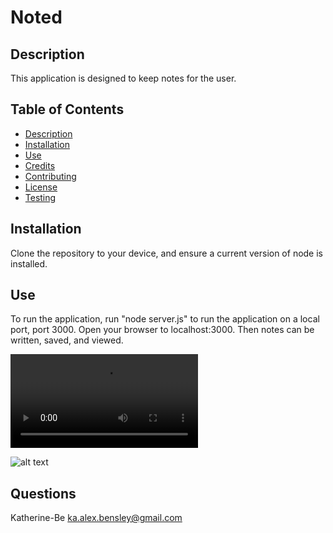 
# Noted
    
## Description
This application is designed to keep notes for the user.

## Table of Contents
- [Description](#description)
- [Installation](#installation)
- [Use](#use)    
- [Credits](#credits)
- [Contributing](#contributing)
- [License](#license)
- [Testing](#testing)

    
## Installation
Clone the repository to your device, and ensure a current version of node is installed.
    
## Use
To run the application, run "node server.js" to run the application on a local port, port 3000. Open your browser to localhost:3000. Then notes can be written, saved, and viewed.

![alt text](./public/assets/images/Noted_Demo.mp4)

![ alt text ](https://img.shields.io/badge/Creator-KAT-pink)

## Questions
Katherine-Be
ka.alex.bensley@gmail.com
